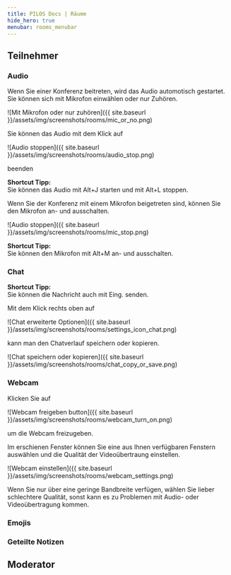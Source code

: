 ```yaml
---
title: PILOS Docs | Räume
hide_hero: true
menubar: rooms_menubar
---
```


## Teilnehmer

### Audio

Wenn Sie einer Konferenz beitreten, wird das Audio automotisch gestartet.
Sie können sich mit Mikrofon einwählen oder nur Zuhören.

![Mit Mikrofon oder nur zuhören]({{ site.baseurl }}/assets/img/screenshots/rooms/mic_or_no.png)

Sie können das Audio mit dem Klick auf 

![Audio stoppen]({{ site.baseurl }}/assets/img/screenshots/rooms/audio_stop.png)

beenden

<div class="notification is-primary is-light">
  <strong>Shortcut Tipp:</strong> <br/>
  Sie können das Audio mit <span class="tag is-warning is-medium">Alt+J</span> starten und mit <span class="tag is-warning is-medium">Alt+L</span> stoppen.
</div>

Wenn Sie der Konferenz mit einem Mikrofon beigetreten sind, können Sie den Mikrofon an- und ausschalten.

![Audio stoppen]({{ site.baseurl }}/assets/img/screenshots/rooms/mic_stop.png)

<div class="notification is-primary is-light">
  <strong>Shortcut Tipp:</strong> <br/>
  Sie können den Mikrofon mit <span class="tag is-warning is-medium">Alt+M</span>  an- und ausschalten.
</div>

### Chat
<div class="notification is-primary">
  <strong>Shortcut Tipp:</strong> <br/>
  Sie können die Nachricht auch mit <span class="tag is-warning is-medium">Eing.</span>  senden.
</div>

Mit dem Klick rechts oben auf 

![Chat erweiterte Optionen]({{ site.baseurl }}/assets/img/screenshots/rooms/settings_icon_chat.png) 

kann man
den Chatverlauf speichern oder kopieren.

![Chat speichern oder kopieren]({{ site.baseurl }}/assets/img/screenshots/rooms/chat_copy_or_save.png) 


### Webcam
Klicken Sie auf

![Webcam freigeben button]({{ site.baseurl }}/assets/img/screenshots/rooms/webcam_turn_on.png)

um die Webcam freizugeben.

Im erschienen Fenster können Sie eine aus Ihnen verfügbaren Fenstern auswählen und die Qualität der Videoübertraung einstellen.

![Webcam einstellen]({{ site.baseurl }}/assets/img/screenshots/rooms/webcam_settings.png)

<div class="notification is-info">
  Wenn Sie nur über eine geringe Bandbreite verfügen, wählen Sie lieber schlechtere Qualität, sonst kann es zu Problemen mit Audio- oder Videoübertragung kommen.
</div>

### Emojis


### Geteilte Notizen



## Moderator

